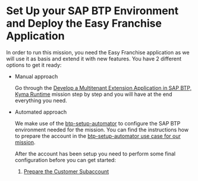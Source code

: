 # Set Up your SAP BTP Environment and Deploy the Easy Franchise Application

In order to run this mission, you need the Easy Franchise application as we will use it as basis and extend it with new features.
You have 2 different options to get it ready:

* Manual approach

  Go through the [Develop a Multitenant Extension Application in SAP BTP, Kyma Runtime](https://discovery-center.cloud.sap/missiondetail/3683/3726/) mission step by step and you will have at the end everything you need.

* Automated approach

  We make use of the [btp-setup-automator](https://github.com/SAP-samples/btp-setup-automator) to configure the SAP BTP environment needed for the mission. You can find the instructions how to prepare the account in the [btp-setup-automator use case for our mission](https://github.com/SAP-samples/btp-setup-automator/blob/main/usecases/released/discoverycenter/3999-kyma-day2-operations/README.md).

  After the account has been setup you need to perform some final configuration before you can get started: 
  1. [Prepare the Customer Subaccount](./prepare-customer-subaccount/README.md)
